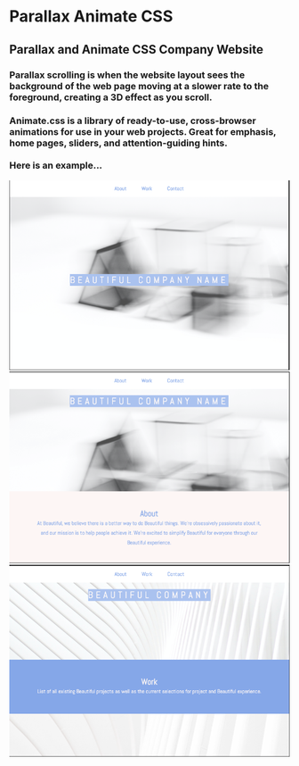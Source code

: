 # Parallax Animate CSS
## Parallax and Animate CSS Company Website

### Parallax scrolling is when the website layout sees the background of the web page moving at a slower rate to the foreground, creating a 3D effect as you scroll.
### Animate.css is a library of ready-to-use, cross-browser animations for use in your web projects. Great for emphasis, home pages, sliders, and attention-guiding hints.</br></br>Here is an example... 
<img src="./images/webi1.png">
<img src="./images/webi2.png">
<img src="./images/webi3.png">
